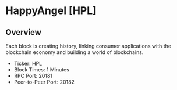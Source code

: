 # HappyAngel [HPL]

## Overview

Each block is creating history, linking consumer applications with the blockchain economy and building a world of blockchains.

* Ticker: HPL
* Block Times: 1 Minutes
* RPC Port: 20181
* Peer-to-Peer Port: 20182
